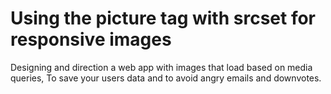 # Using the picture tag with srcset for responsive images
Designing and direction a web app with images that load based on media queries, To save your users data and to avoid angry emails and downvotes.
